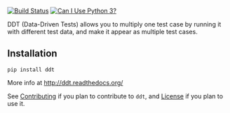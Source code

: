 [![Build Status](https://travis-ci.org/txels/ddt.png)](https://travis-ci.org/bulkan/ddt)
[![Can I Use Python 3?](https://caniusepython3.com/project/ddt.svg)](https://caniusepython3.com/project/ddt)

DDT (Data-Driven Tests) allows you to multiply one test case
by running it with different test data, and make it appear as
multiple test cases.

Installation
------------

```pip install ddt```

More info at http://ddt.readthedocs.org/

See [Contributing](CONTRIBUTING.md) if you plan to contribute to `ddt`,
and [License](LICENSE.md) if you plan to use it.
